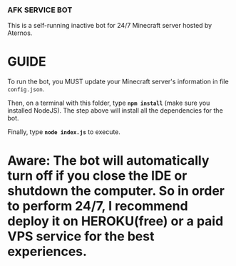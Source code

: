 ### AFK SERVICE BOT
This is a self-running inactive bot for 24/7 Minecraft server hosted by Aternos.

# GUIDE

To run the bot, you MUST update your Minecraft server's information in file `config.json`.

Then, on a terminal with this folder, type **`npm install`** (make sure you installed NodeJS). The step above will install all the dependencies for the bot.

Finally, type **`node index.js`** to execute.

# Aware: The bot will automatically turn off if you close the IDE or shutdown the computer. So in order to perform 24/7, I recommend deploy it on HEROKU(free) or a paid VPS service for the best experiences.
